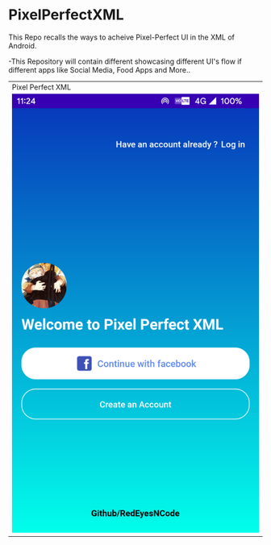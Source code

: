 # PixelPerfectXML
This Repo recalls the ways to acheive Pixel-Perfect UI in the XML of Android.

-This Repository will contain different showcasing different UI's flow if different apps like Social Media, Food Apps and More..
<table>
    <tr>
    <td>Pixel Perfect XML</td>
    </tr>
    <tr>
    <td><img src="media/pixel_perfect.png"></td>
    </tr>
</table>